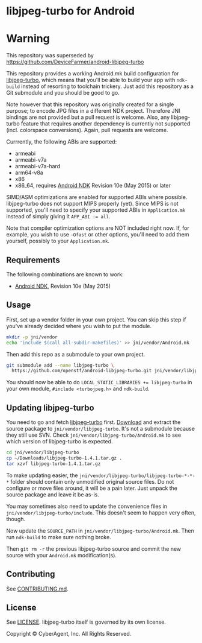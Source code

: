 # libjpeg-turbo for Android

# Warning

This repository was superseded by https://github.com/DeviceFarmer/android-libjpeg-turbo

This repository provides a working Android.mk build configuration for [libjpeg-turbo](http://libjpeg-turbo.virtualgl.org/), which means that you'll be able to build your app with `ndk-build` instead of resorting to toolchain trickery. Just add this repository as a Git submodule and you should be good to go.

Note however that this repository was originally created for a single purpose; to encode JPG files in a different NDK project. Therefore JNI bindings are not provided but a pull request is welcome. Also, any libjpeg-turbo feature that requires another dependency is currently not supported (incl. colorspace conversions). Again, pull requests are welcome.

Currrently, the following ABIs are supported:

* armeabi
* armeabi-v7a
* armeabi-v7a-hard
* arm64-v8a
* x86
* x86_64, requires [Android NDK](https://developer.android.com/tools/sdk/ndk/index.html) Revision 10e (May 2015) or later

SIMD/ASM optimizations are enabled for supported ABIs where possible. libjpeg-turbo does not support MIPS properly (yet). Since MIPS is not supported, you'll need to specify your supported ABIs in `Application.mk` instead of simply giving it `APP_ABI := all`.

Note that compiler optimization options are NOT included right now. If, for example, you wish to use `-Ofast` or other options, you'll need to add them yourself, possibly to your `Application.mk`.

## Requirements

The following combinations are known to work:

* [Android NDK](https://developer.android.com/tools/sdk/ndk/index.html), Revision 10e (May 2015)

## Usage

First, set up a vendor folder in your own project. You can skip this step if you've already decided where you wish to put the module.

```bash
mkdir -p jni/vendor
echo 'include $(call all-subdir-makefiles)' >> jni/vendor/Android.mk
```

Then add this repo as a submodule to your own project.

```bash
git submodule add --name libjpeg-turbo \
  https://github.com/openstf/android-libjpeg-turbo.git jni/vendor/libjpeg-turbo
```

You should now be able to do `LOCAL_STATIC_LIBRARIES += libjpeg-turbo` in your own module, `#include <turbojpeg.h>` and `ndk-build`.

## Updating libjpeg-turbo

You need to go and fetch [libjpeg-turbo](http://libjpeg-turbo.virtualgl.org/) first. [Download](http://sourceforge.net/projects/libjpeg-turbo/files/) and extract the source package to `jni/vendor/libjpeg-turbo`. It's not a submodule because they still use SVN. Check `jni/vendor/libjpeg-turbo/Android.mk` to see which version of libjpeg-turbo is expected.

```bash
cd jni/vendor/libjpeg-turbo
cp ~/Downloads/libjpeg-turbo-1.4.1.tar.gz .
tar xzvf libjpeg-turbo-1.4.1.tar.gz
```

To make updating easier, the `jni/vendor/libjpeg-turbo/libjpeg-turbo-*-*-*` folder should contain only unmodified original source files. Do not configure or move files around, it will be a pain later. Just unpack the source package and leave it be as-is.

You may sometimes also need to update the convenience files in `jni/vendor/libjpeg-turbo/include`. This doesn't seem to happen very often, though.

Now update the `SOURCE_PATH` in `jni/vendor/libjpeg-turbo/Android.mk`. Then run `ndk-build` to make sure nothing broke.

Then `git rm -r` the previous libjpeg-turbo source and commit the new source with your `Android.mk` modification(s).

## Contributing

See [CONTRIBUTING.md](CONTRIBUTING.md).

## License

See [LICENSE](LICENSE). libjpeg-turbo itself is governed by its own license.

Copyright © CyberAgent, Inc. All Rights Reserved.
